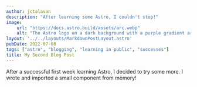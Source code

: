 ```yaml
---
author: jctalavan
description: "After learning some Astro, I couldn't stop!"
image:
    url: "https://docs.astro.build/assets/arc.webp"
    alt: "The Astro logo on a dark background with a purple gradient arc."
layout: '../../layouts/MarkdownPostLayout.astro'
pubDate: 2022-07-08
tags: ["astro", "blogging", "learning in public", "successes"]
title: My Second Blog Post
---
```

After a successful first week learning Astro, I decided to try some more. I wrote and imported a small component from memory!